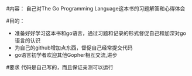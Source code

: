 #内容：
自己对The Go Programming Language这本书的习题解答和心得体会

#目的：
- 准备好好学习这本书和go语言，通过习题和记录的形式督促自己和加深对go语言的认识
- 为自己的github增加点东西，督促自己经常提交代码
- go语言初学者欢迎其他Gopher相互交流,进步

#要求
代码是自己写的，而且保证亲测可以运行
